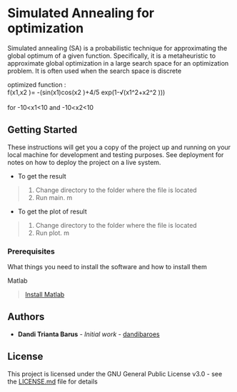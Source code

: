 # Simulated Annealing for optimization
Simulated annealing (SA) is a probabilistic technique for approximating the global optimum of a given function. Specifically, it is a metaheuristic to approximate global optimization in a large search space for an optimization problem. It is often used when the search space is discrete

optimized function : <br />
f(x1,x2 )= -(sin(x1)cos(x2 )+4/5 exp(1-√(x1^2+x2^2 )))<br /><br />
for -10<x1<10 and -10<x2<10

## Getting Started

These instructions will get you a copy of the project up and running on your local machine for development and testing purposes. See deployment for notes on how to deploy the project on a live system.

- To get the result
> 1. Change directory to the folder where the file is located
> 2. Run main. m 

- To get the plot of result
> 1. Change directory to the folder where the file is located
> 2. Run plot. m 

### Prerequisites

What things you need to install the software and how to install them

Matlab 
>[Install Matlab](https://www.mathworks.com/help/install/ug/install-mathworks-software.html)

## Authors

* **Dandi Trianta Barus** - *Initial work* - [dandibaroes](https://github.com/dandibaroes)


## License

This project is licensed under the GNU General Public License v3.0 - see the [LICENSE.md](LICENSE.md) file for details

